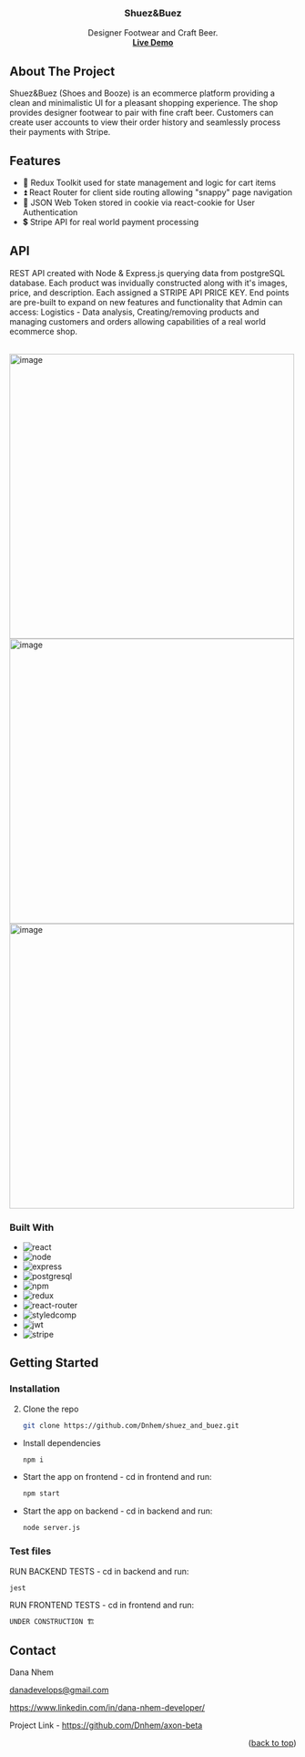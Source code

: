 <a name="readme-top"></a>


<!-- PROJECT LOGO -->
<br />
<div align="center">
  <a href="https://github.com/github_username/repo_name"></a>

<h3 align="center">Shuez&Buez</h3>

  <p align="center">
    Designer Footwear and Craft Beer.
    <br />
    <a href="https://shuez-and-buez.netlify.app/"><strong>Live Demo</strong></a>
</div>


<!-- ABOUT THE PROJECT -->
## About The Project
Shuez&Buez (Shoes and Booze) is an ecommerce platform providing a clean and minimalistic UI for a pleasant shopping experience. 
The shop provides designer footwear to pair with fine craft beer. Customers can create user accounts to view their order history 
and seamlessly process their payments with Stripe. 
<br/>

## Features
* 🛒 Redux Toolkit used for state management and logic for cart items
* ⏫ React Router for client side routing allowing "snappy" page navigation
* 🍪 JSON Web Token stored in cookie via react-cookie for User Authentication
* 💲 Stripe API for real world payment processing



## API
REST API created with Node & Express.js querying data from postgreSQL database.
Each product was invidually constructed along with it's images, price, and description. 
Each assigned a STRIPE API PRICE KEY. End points are pre-built to expand on new features
and functionality that Admin can access: 
Logistics - Data analysis, Creating/removing products and managing customers and orders 
allowing capabilities of a real world ecommerce shop.

<br/>
<img width="500" alt="image" src="https://user-images.githubusercontent.com/64617718/204128279-21f24fd1-548d-4fdd-90e1-5802521c2ef5.png">
<img width="500" alt="image" src="https://user-images.githubusercontent.com/64617718/204127841-3450d679-45c1-4594-8b4b-300584c3b181.png">
<img width="500" alt="image" src="https://user-images.githubusercontent.com/64617718/204128264-b1b735f6-d9d8-44a9-a496-607340195970.png">


### Built With
* <img src="https://img.shields.io/badge/React-20232A?style=for-the-badge&logo=react&logoColor=61DAFB" alt="react"/>
* <img src="https://img.shields.io/badge/Node.js-339933?style=for-the-badge&logo=nodedotjs&logoColor=white" alt="node"/>
* <img src="https://img.shields.io/badge/Express.js-000000?style=for-the-badge&logo=express&logoColor=white" alt="express"/>
* <img src="https://img.shields.io/badge/PostgreSQL-316192?style=for-the-badge&logo=postgresql&logoColor=white" alt="postgresql"/>
* <img src="https://img.shields.io/badge/npm-CB3837?style=for-the-badge&logo=npm&logoColor=white" alt="npm"/>
* <img src="https://img.shields.io/badge/Redux-593D88?style=for-the-badge&logo=redux&logoColor=white" alt="redux"/>
* <img src="https://img.shields.io/badge/React_Router-CA4245?style=for-the-badge&logo=react-router&logoColor=white" alt="react-router"/>
* <img src="https://img.shields.io/badge/styled--components-DB7093?style=for-the-badge&logo=styled-components&logoColor=white" alt="styledcomp"/>
* <img src="https://img.shields.io/badge/JWT-000000?style=for-the-badge&logo=JSON%20web%20tokens&logoColor=white" alt="jwt"/>
* <img src="https://img.shields.io/badge/Stripe-626CD9?style=for-the-badge&logo=Stripe&logoColor=white" alt="stripe"/>


<!-- GETTING STARTED -->
## Getting Started

### Installation

2. Clone the repo
   ```sh
   git clone https://github.com/Dnhem/shuez_and_buez.git

* Install dependencies
   ```sh
   npm i
   ```
* Start the app on frontend - cd in frontend and run: 
   ```sh
   npm start
   ```
* Start the app on backend - cd in backend and run: 
   ```sh
   node server.js
   ```

### Test files

  RUN BACKEND TESTS - cd in backend and run:
   ```sh
   jest
   ```
  RUN FRONTEND TESTS - cd in frontend and run:
   ```sh
   UNDER CONSTRUCTION 🏗
   ```
   
## Contact

Dana Nhem
<br/>

danadevelops@gmail.com
<br/>

https://www.linkedin.com/in/dana-nhem-developer/
<br/>

Project Link - https://github.com/Dnhem/axon-beta

<p align="right">(<a href="#readme-top">back to top</a>)</p>
